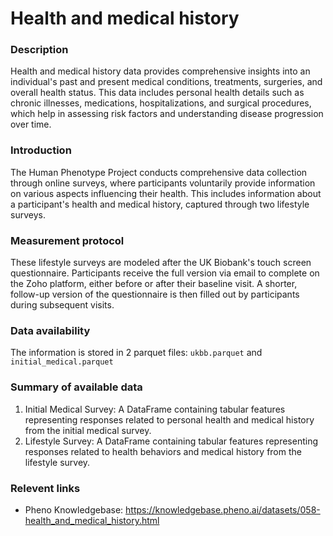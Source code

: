 # Health and medical history

### Description 

Health and medical history data provides comprehensive insights into an individual's past and present medical conditions, treatments, surgeries, and overall health status. This data includes personal health details such as chronic illnesses, medications, hospitalizations, and surgical procedures, which help in assessing risk factors and understanding disease progression over time.

### Introduction

The Human Phenotype Project conducts comprehensive data collection through online surveys, where participants voluntarily provide information on various aspects influencing their health. This includes information about a participant's health and medical history, captured through two lifestyle surveys.

### Measurement protocol 
<!-- long measurment protocol for the data browser -->
These lifestyle surveys are modeled after the UK Biobank's touch screen questionnaire. Participants receive the full version via email to complete on the Zoho platform, either before or after their baseline visit. A shorter, follow-up version of the questionnaire is then filled out by participants during subsequent visits. 

### Data availability 
<!-- for the example notebooks -->
The information is stored in 2 parquet files: `ukbb.parquet` and `initial_medical.parquet`

### Summary of available data 
<!-- for the data browser -->
1. Initial Medical Survey: A DataFrame containing tabular features representing responses related to personal health and medical history from the initial medical survey.
2. Lifestyle Survey: A DataFrame containing tabular features representing responses related to health behaviors and medical history from the lifestyle survey.

### Relevent links

* Pheno Knowledgebase: https://knowledgebase.pheno.ai/datasets/058-health_and_medical_history.html
